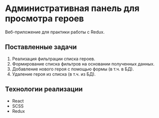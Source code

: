 # Административная панель для просмотра героев

Веб-приложение для практики работы с Redux.

## Поставленные задачи

1. Реализация фильтрации списка героев.
1. Формирование списка фильтров на основании полученных данных.
1. Добавление нового героя с помощью формы (в т.ч. в БД).
1. Удаление героя из списка (в т.ч. из БД).

## Технологии реализации
* React
* SCSS
* Redux
